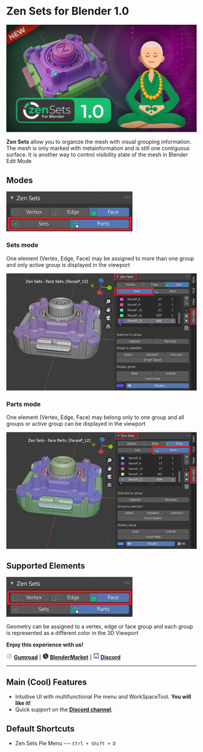 # Zen Sets for Blender 1.0

![IntroSets](img/IntroSets.png)

**Zen Sets** allow you to organize the mesh with visual grouping information. The mesh is only marked with metainformation and is still one contiguous surface. It is another way to control visibility state of the mesh in Blender Edit Mode

## Modes
![Modes](img/screen/modes.png)
### Sets mode
One element (Vertex, Edge, Face) may be assigned to more than one group and only active group is displayed in the viewport

![sets_mode](img/screen/sets_mode.png)

### Parts mode
One element (Vertex, Edge, Face) may belong only to one group and all groups or active group can be displayed in the viewport

![parts_mode](img/screen/parts_mode.png)

## Supported Elements
![Elements](img/screen/elements.png)

Geometry can be assigned to a vertex, edge or face group and each group is represented as a different color in the 3D Viewport


**Enjoy this experience with us!**

![Gumroad](img/icons/services/gumroad-16.png) [**Gumroad**](https://sergeytyapkin.gumroad.com/l/zensets) | ![BlenderMarket](img/icons/services/blendermarket-16.png) [**BlenderMarket**](https://www.blendermarket.com/products/zen-uv) | ![Discord](img/icons/services/discord-16.png) [**Discord**](https://discord.gg/wGpFeME)

<!-- blank line -->
----
<!-- blank line -->
## Main (Cool) Features

- Intuitive UI with multifunctional Pie menu and WorkSpaceTool. **You will like it!**
- Quick support on the [**Discord channel**](https://discord.gg/wGpFeME).

## Default Shortcuts
- Zen Sets Pie Menu --- `Ctrl + Shift + D`
